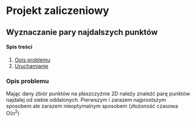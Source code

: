 # Projekt zaliczeniowy 
## Wyznaczanie pary najdalszych punktów
#### Spis treści 
1. [Opis problemu](#opis-problemu)
2. [Uruchamianie](#uruchamianie)
### Opis problemu
Mając dany zbiór punktów na płaszczyźnie 2D należy znaleźć parę punktów najdalej od siebie oddalonych.
Pierwszym i zarazem najprostszym sposobem ale zarazem nieoptymalnym sposobem (złożoność czasowa O($n^2$)

   
